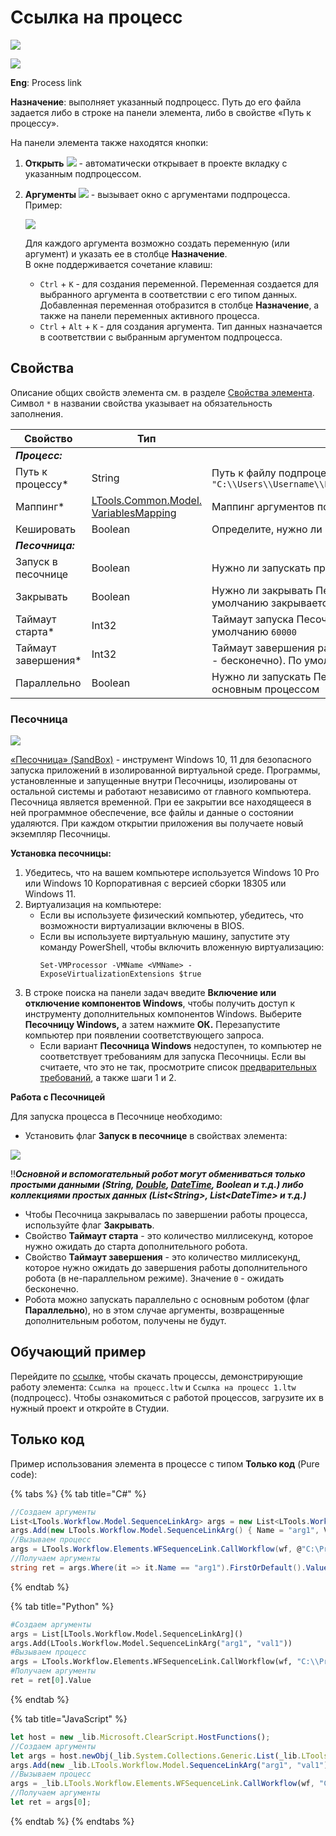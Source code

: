 # Ссылка на процесс

![](../../resources/basic/logic/image-(100)-(1)-(1)-(1)-(1)-(1)-(1)-(1)-(1)-(54).png)

![](../../resources/basic/logic/image-(211).png)

**Eng**: Process link

**Назначение**: выполняет указанный подпроцесс. Путь до его файла задается либо в строке на панели элемента, либо в свойстве «Путь к процессу».

На панели элемента также находятся кнопки:

1. **Открыть** ![](../../resources/basic/logic/open-link-process2.png) - автоматически открывает в проекте вкладку с указанным подпроцессом.
2. **Аргументы** ![](../../resources/basic/logic/args-link-process2.png) - вызывает окно с аргументами подпроцесса. Пример:

   ![](../../resources/basic/logic/args-window.png)

   Для каждого аргумента возможно создать переменную (или аргумент) и указать ее в столбце **Назначение**.\
   В окне поддерживается сочетание клавиш:
   * `Ctrl` + `K` - для создания переменной. Переменная создается для выбранного аргумента в соответствии с его типом данных. Добавленная переменная отобразится в столбце **Назначение**, а также на панели переменных активного процесса.
   * `Ctrl` + `Alt` + `K` - для создания аргумента. Тип данных назначается в соответствии с выбранным аргументом подпроцесса. 

## Свойства

Описание общих свойств элемента см. в разделе [Свойства элемента](https://docs.primo-rpa.ru/primo-rpa/primo-studio/process/elements#svoistva-elementa).\
Символ `*` в названии свойства указывает на обязательность заполнения.

| Свойство             | Тип                                                                                 | Описание                                             |
| -------------------- | ----------------------------------------------------------------------------------- | ---------------------------------------------------- |
| ***Процесс:***       |                                                                                     |                                                      |
| Путь к процессу\*    | String                                                                              | Путь к файлу подпроцесса. Пример: `"C:\\Users\\Username\\Folder\\Primo\\Project\\file.ltw"` |
| Маппинг\*            | [LTools.Common.Model. VariablesMapping](../els\_data/datatypes/variablesmapping.md) | Маппинг аргументов подпроцесса                       |
| Кешировать           | Boolean                                                                             | Определите, нужно ли кешировать подпроцесс           |
| ***Песочница:***     |                                                                                     |                                                      |
| Запуск в песочнице   | Boolean                                                                             | Нужно ли запускать процесс в Песочнице Windows |
| Закрывать            | Boolean                                                                             | Нужно ли закрывать Песочницу по завершении. По умолчанию закрывается |
| Таймаут старта\*     | Int32                                                                               | Таймаут запуска Песочницы в миллисекундах. По умолчанию `60000` |
| Таймаут завершения\* | Int32                                                                               | Таймаут завершения работы робота в миллисекундах (0 - бесконечно). По умолчанию `0` |
| Параллельно          | Boolean                                                                             | Нужно ли запускать Песочницу параллельно с основным процессом |


### Песочница

![](../../resources/basic/logic/image-(9).png)

[«Песочница» (SandBox)](https://learn.microsoft.com/ru-ru/windows/security/application-security/application-isolation/windows-sandbox/windows-sandbox-overview) - инструмент Windows 10, 11 для безопасного запуска приложений в изолированной виртуальной среде. Программы, установленные и запущенные внутри Песочницы, изолированы от остальной системы и работают независимо от главного компьютера. Песочница является временной. При ее закрытии все находящееся в ней программное обеспечение, все файлы и данные о состоянии удаляются. При каждом открытии приложения вы получаете новый экземпляр Песочницы.

**Установка песочницы:**

1. Убедитесь, что на вашем компьютере используется Windows 10 Pro или Windows 10 Корпоративная с версией сборки 18305 или Windows 11.
2. Виртуализация на компьютере:
   * Если вы используете физический компьютер, убедитесь, что возможности виртуализации включены в BIOS.
   * Если вы используете виртуальную машину, запустите эту команду PowerShell, чтобы включить вложенную виртуализацию:
     ```
     Set-VMProcessor -VMName <VMName> -ExposeVirtualizationExtensions $true
     ```
3. В строке поиска на панели задач введите **Включение или отключение компонентов Windows**, чтобы получить доступ к инструменту дополнительных компонентов Windows. Выберите **Песочницу Windows,** а затем нажмите **ОК.** Перезапустите компьютер при появлении соответствующего запроса.
   * Если вариант **Песочница Windows** недоступен, то компьютер не соответствует требованиям для запуска Песочницы. Если вы считаете, что это не так, просмотрите список [предварительных требований](https://learn.microsoft.com/ru-ru/windows/security/application-security/application-isolation/windows-sandbox/windows-sandbox-overview#prerequisites), а также шаги 1 и 2.

**Работа с Песочницей**

Для запуска процесса в Песочнице необходимо: 

* Установить флаг **Запуск в песочнице** в свойствах элемента:

![](../../resources/basic/logic/image-(193).png)

:bangbang:***Основной и вспомогательный робот могут обмениваться только простыми данными (String, [Double](https://learn.microsoft.com/ru-ru/dotnet/api/system.double?view=net-5.0&viewFallbackFrom=windowsdesktop-3.0), [DateTime](https://learn.microsoft.com/ru-ru/dotnet/api/system.datetime?view=net-5.0), Boolean и т.д.) либо коллекциями простых данных (List\<String>, List\<DateTime> и т.д.)***

* Чтобы Песочница закрывалась по завершении работы процесса, используйте флаг **Закрывать**.
* Свойство **Таймаут старта** - это количество миллисекунд, которое нужно ожидать до старта дополнительного робота.
* Свойство **Таймаут завершения** - это количество миллисекунд, которое нужно ожидать до завершения работы дополнительного робота (в не-параллельном режиме). Значение `0` - ожидать бесконечно.
* Робота можно запускать параллельно с основным роботом (флаг **Параллельно**), но в этом случае аргументы, возвращенные дополнительным роботом, получены не будут.


## Обучающий пример

Перейдите по [ссылке](https://github.com/PrimoRPA/Learning/tree/master/StudioActivities/Ru/%D0%A3%D0%BF%D1%80%D0%B0%D0%B2%D0%BB%D0%B5%D0%BD%D0%B8%D0%B5), чтобы скачать процессы, демонстрирующие работу элемента: `Ссылка на процесс.ltw` и `Ссылка на процесс 1.ltw` (подпроцесс). Чтобы ознакомиться с работой процессов, загрузите их в нужный проект и откройте в Студии.
 
## Только код

Пример использования элемента в процессе с типом **Только код** (Pure code):

{% tabs %}
{% tab title="C#" %}
```csharp
//Создаем аргументы
List<LTools.Workflow.Model.SequenceLinkArg> args = new List<LTools.Workflow.Model.SequenceLinkArg>();
args.Add(new LTools.Workflow.Model.SequenceLinkArg() { Name = "arg1", Value = "val1" });
//Вызываем процесс
args = LTools.Workflow.Elements.WFSequenceLink.CallWorkflow(wf, @"C:\Project\Process.ltw", args);
//Получаем аргументы
string ret = args.Where(it => it.Name == "arg1").FirstOrDefault().Value as string;
```
{% endtab %}

{% tab title="Python" %}
```python
#Создаем аргументы
args = List[LTools.Workflow.Model.SequenceLinkArg]()
args.Add(LTools.Workflow.Model.SequenceLinkArg("arg1", "val1"))
#Вызываем процесс
args = LTools.Workflow.Elements.WFSequenceLink.CallWorkflow(wf, "C:\\Project\\Process.ltw", args)
#Получаем аргументы
ret = ret[0].Value
```
{% endtab %}

{% tab title="JavaScript" %}
```javascript
let host = new _lib.Microsoft.ClearScript.HostFunctions();
//Создаем аргументы
let args = host.newObj(_lib.System.Collections.Generic.List(_lib.LTools.Workflow.Model.SequenceLinkArg));
args.Add(new _lib.LTools.Workflow.Model.SequenceLinkArg("arg1", "val1"));
//Вызываем процесс
args = _lib.LTools.Workflow.Elements.WFSequenceLink.CallWorkflow(wf, "C:\\Project\\Process.ltw", args, false);
//Получаем аргументы
let ret = args[0];
```
{% endtab %}
{% endtabs %}
